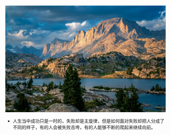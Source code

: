 ![风景](https://github.com/Mrhelloyang/Mrhelloyang/blob/main/%E5%BE%AE%E4%BF%A1%E5%9B%BE%E7%89%87_20231019183707.jpg) 
- 人生当中成功只是一时的，失败却是主旋律，但是如何面对失败却把人分成了不同的样子，有的人会被失败击垮，有的人能够不断的爬起来继续向前。
